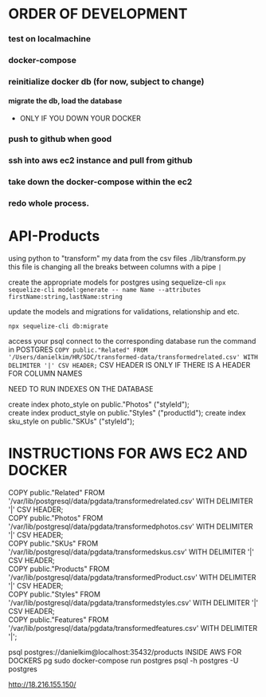 # ORDER OF DEVELOPMENT

### test on localmachine

### docker-compose

### reinitialize docker db (for now, subject to change)

#### migrate the db, load the database

- ONLY IF YOU DOWN YOUR DOCKER

### push to github when good

### ssh into aws ec2 instance and pull from github

### take down the docker-compose within the ec2

### redo whole process.

# API-Products

using python to "transform" my data from the csv files
./lib/transform.py
this file is changing all the breaks between columns with a pipe `|`

create the appropriate models for postgres using sequelize-cli
`npx sequelize-cli model:generate -- name Name --attributes firstName:string,lastName:string`

update the models and migrations for validations, relationship and etc.

`npx sequelize-cli db:migrate`

access your psql
connect to the corresponding database
run the command in POSTGRES
`COPY public."Related" FROM '/Users/danielkim/HR/SDC/transformed-data/transformedrelated.csv' WITH DELIMITER '|' CSV HEADER;`
CSV HEADER IS ONLY IF THERE IS A HEADER FOR COLUMN NAMES

NEED TO RUN INDEXES ON THE DATABASE

create index photo_style on public."Photos" ("styleId");  
create index product_style on public."Styles" ("productId");
create index sku_style on public."SKUs" ("styleId");

# INSTRUCTIONS FOR AWS EC2 AND DOCKER

COPY public."Related" FROM '/var/lib/postgresql/data/pgdata/transformedrelated.csv' WITH DELIMITER '|' CSV HEADER;  
COPY public."Photos" FROM '/var/lib/postgresql/data/pgdata/transformedphotos.csv' WITH DELIMITER '|' CSV HEADER;  
COPY public."SKUs" FROM '/var/lib/postgresql/data/pgdata/transformedskus.csv' WITH DELIMITER '|' CSV HEADER;  
COPY public."Products" FROM '/var/lib/postgresql/data/pgdata/transformedProduct.csv' WITH DELIMITER '|' CSV HEADER;  
COPY public."Styles" FROM '/var/lib/postgresql/data/pgdata/transformedstyles.csv' WITH DELIMITER '|' CSV HEADER;  
COPY public."Features" FROM '/var/lib/postgresql/data/pgdata/transformedfeatures.csv' WITH DELIMITER '|';

psql postgres://danielkim@localhost:35432/products
INSIDE AWS FOR DOCKERS pg
sudo docker-compose run postgres psql -h postgres -U postgres

http://18.216.155.150/
